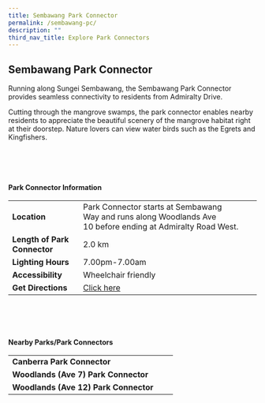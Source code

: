 ```yaml
---
title: Sembawang Park Connector
permalink: /sembawang-pc/
description: ""
third_nav_title: Explore Park Connectors
---
```

## Sembawang Park Connector

Running along Sungei Sembawang, the Sembawang Park Connector provides seamless connectivity to residents from Admiralty Drive.  
  
Cutting through the mangrove swamps, the park connector enables nearby residents to appreciate the beautiful scenery of the mangrove habitat right at their doorstep. Nature lovers can view water birds such as the Egrets and Kingfishers.


<br>
<br>
<br>

#### Park Connector Information
|  |  |  |
| -------- | -------- | -------- |
| **Location** | Park Connector starts at&nbsp;Sembawang Way&nbsp;and runs along&nbsp;Woodlands Ave 10&nbsp;before ending at&nbsp;Admiralty Road West. |  |
| **Length of Park Connector** |2.0 km |  |
| **Lighting Hours** | 7.00pm-7.00am | |
| **Accessibility** | Wheelchair friendly | |
| **Get Directions** |[Click here](http://www.onemap.gov.sg/main/v2/?lat=1.447520901789945&amp;lng=103.81288801072014) | |

<br>
<br>
<br>	

#### Nearby Parks/Park Connectors
|   |  |  |
| -------- | -------- | -------- |
| **Canberra Park Connector** | | |
| **Woodlands (Ave 7) Park Connector** | | |
| **Woodlands (Ave 12) Park Connector** | | |